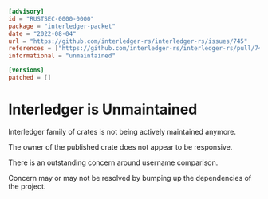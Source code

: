 ```toml
[advisory]
id = "RUSTSEC-0000-0000"
package = "interledger-packet"
date = "2022-08-04"
url = "https://github.com/interledger-rs/interledger-rs/issues/745"
references = ["https://github.com/interledger-rs/interledger-rs/pull/744"]
informational = "unmaintained"

[versions]
patched = []
```
# Interledger is Unmaintained

Interledger family of crates is not being actively maintained anymore.

The owner of the published crate does not appear to be responsive.

There is an outstanding concern around username comparison.

Concern may or may not be resolved by bumping up the dependencies of the project.